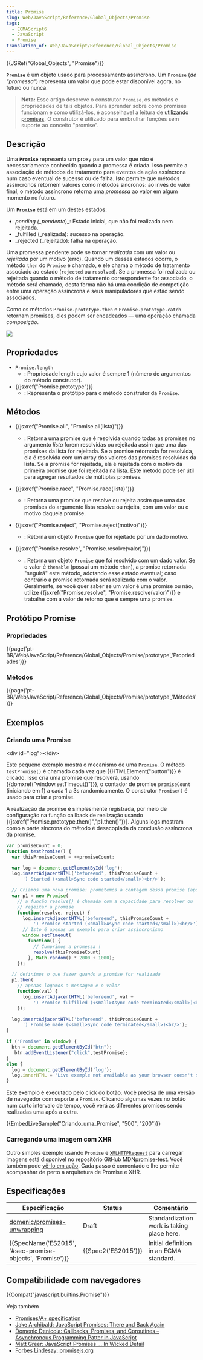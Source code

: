 ```yaml
---
title: Promise
slug: Web/JavaScript/Reference/Global_Objects/Promise
tags:
  - ECMAScript6
  - JavaScript
  - Promise
translation_of: Web/JavaScript/Reference/Global_Objects/Promise
---
```

{{JSRef("Global_Objects", "Promise")}}

**`Promise`** é um objeto usado para processamento assíncrono. Um `Promise` (_de "promessa"_) representa um valor que pode estar disponível agora, no futuro ou nunca.

> **Nota:** Esse artigo descreve o construtor `Promise,`os métodos e propriedades de tais objetos. Para aprender sobre como promises funcionam e como utilizá-los, é aconselhavel a leitura de [utilizando promises](/pt-BR/docs/Web/JavaScript/Guide/Usando_promises). O construtor é utilizado para embrulhar funções sem suporte ao conceito "promise".

## Descrição

Uma **`Promise`** representa um proxy para um valor que não é necessariamente conhecido quando a promessa é criada. Isso permite a associação de métodos de tratamento para eventos da ação assíncrona num caso eventual de sucesso ou de falha. Isto permite que métodos assíncronos retornem valores como métodos síncronos: ao invés do valor final, o método assíncrono retorna uma _promessa_ ao valor em algum momento no futuro.

Um **`Promise`** está em um destes estados:

- _pending (\_pendente_)\_: Estado inicial, que não foi realizada nem rejeitada.
- \_fulfilled (\_realizada): sucesso na operação.
- \_rejected (\_rejeitado): falha na operação.

Uma promessa pendente pode se tornar _realizada_ com um valor ou _rejeitada_ por um motivo (erro). Quando um desses estados ocorre, o método `then` do `Promise` é chamado, e ele chama o método de tratamento associado ao estado (`rejected` ou `resolved`). Se a promessa foi realizada ou rejeitada quando o método de tratamento correspondente for associado, o método será chamado, desta forma não há uma condição de competição entre uma operação assíncrona e seus manipuladores que estão sendo associados.

Como os métodos `Promise.prototype.then` e `Promise.prototype.catch` retornam promises, eles podem ser encadeados — uma operação chamada _composição_.

![](https://mdn.mozillademos.org/files/8633/promises.png)

## Propriedades

- `Promise.length`
  - : Propriedade length cujo valor é sempre 1 (número de argumentos do método construtor).
- {{jsxref("Promise.prototype")}}
  - : Representa o protótipo para o método construtor da `Promise`.

## Métodos

- {{jsxref("Promise.all", "Promise.all(lista)")}}
  - : Retorna uma promise que é resolvida quando todas as promises no argumento _lista_ forem resolvidas ou rejeitada assim que uma das promises da lista for rejeitada. Se a promise retornada for resolvida, ela é resolvida com um array dos valores das promises resolvidas da lista. Se a promise for rejeitada, ela é rejeitada com o motivo da primeira promise que foi rejeitada na lista. Este método pode ser útil para agregar resultados de múltiplas promises.
- {{jsxref("Promise.race", "Promise.race(lista)")}}
  - : Retorna uma promise que resolve ou rejeita assim que uma das promises do argumento lista resolve ou rejeita, com um valor ou o motivo daquela promise.

- {{jsxref("Promise.reject", "Promise.reject(motivo)")}}
  - : Retorna um objeto `Promise` que foi rejeitado por um dado motivo.

- {{jsxref("Promise.resolve", "Promise.resolve(valor)")}}
  - : Retorna um objeto `Promise` que foi resolvido com um dado valor. Se o valor é `thenable` (possui um método `then`), a promise retornada "seguirá" este método, adotando esse estado eventual; caso contrário a promise retornada será realizada com o valor. Geralmente, se você quer saber se um valor é uma promise ou não, utilize {{jsxref("Promise.resolve", "Promise.resolve(valor)")}} e trabalhe com a valor de retorno que é sempre uma promise.

## Protótipo Promise

### Propriedades

{{page('pt-BR/Web/JavaScript/Reference/Global_Objects/Promise/prototype','Propriedades')}}

### Métodos

{{page('pt-BR/Web/JavaScript/Reference/Global_Objects/Promise/prototype','Métodos')}}

## Exemplos

### Criando uma Promise

\<div id="log">\</div>

Este pequeno exemplo mostra o mecanismo de uma `Promise`. O método `testPromise()` é chamado cada vez que {{HTMLElement("button")}} é clicado. Isso cria uma promise que resolverá, usando {{domxref("window.setTimeout()")}}, o contador de promise `promiseCount` (iniciando em 1) a cada 1 a 3s randomicamente. O construtor `Promise()` é usado para criar a promise.

A realização da promise é simplesmente registrada, por meio de configuração na função callback de realização usando {{jsxref("Promise.prototype.then()","p1.then()")}}. Alguns logs mostram como a parte síncrona do método é desacoplada da conclusão assíncrona da promise.

```js
var promiseCount = 0;
function testPromise() {
  var thisPromiseCount = ++promiseCount;

  var log = document.getElementById('log');
  log.insertAdjacentHTML('beforeend', thisPromiseCount +
      ') Started (<small>Sync code started</small>)<br/>');

  // Criamos uma nova promise: prometemos a contagem dessa promise (após aguardar 3s)
  var p1 = new Promise(
    // a função resolve() é chamada com a capacidade para resolver ou
    // rejeitar a promise
    function(resolve, reject) {
      log.insertAdjacentHTML('beforeend', thisPromiseCount +
          ') Promise started (<small>Async code started</small>)<br/>');
      // Isto é apenas um exemplo para criar assincronismo
      window.setTimeout(
        function() {
          // Cumprimos a promessa !
          resolve(thisPromiseCount)
        }, Math.random() * 2000 + 1000);
    });

  // definimos o que fazer quando a promise for realizada
  p1.then(
    // apenas logamos a mensagem e o valor
    function(val) {
      log.insertAdjacentHTML('beforeend', val +
          ') Promise fulfilled (<small>Async code terminated</small>)<br/>');
    });

  log.insertAdjacentHTML('beforeend', thisPromiseCount +
      ') Promise made (<small>Sync code terminated</small>)<br/>');
}
```

```js
if ("Promise" in window) {
  btn = document.getElementById("btn");
   btn.addEventListener("click",testPromise);
}
else {
  log = document.getElementById('log');
  log.innerHTML = "Live example not available as your browser doesn't support the Promise interface.";
}
```

Este exemplo é executado pelo click do botão. Você precisa de uma versão de navegedor com suporte a `Promise`. Clicando algumas vezes no botão num curto intervalo de tempo, você verá as diferentes promises sendo realizadas uma após a outra.

{{EmbedLiveSample("Criando_uma_Promise", "500", "200")}}

### Carregando uma imagem com XHR

Outro simples exemplo usando `Promise` e [`XMLHTTPRequest`](/en-US/docs/Web/API/XMLHttpRequest) para carregar imagens está disponível no repositório GitHub MDN[promise-test](https://github.com/mdn/js-examples/blob/master/promises-test/index.html). Você também pode [vê-lo em ação](https://mdn.github.io/js-examples/promises-test/). Cada passo é comentado e lhe permite acompanhar de perto a arquitetura de Promise e XHR.

## Especificações

| Especificação                                                                 | Status                   | Comentário                                 |
| ----------------------------------------------------------------------------- | ------------------------ | ------------------------------------------ |
| [domenic/promises-unwrapping](https://github.com/domenic/promises-unwrapping) | Draft                    | Standardization work is taking place here. |
| {{SpecName('ES2015', '#sec-promise-objects', 'Promise')}}  | {{Spec2('ES2015')}} | Initial definition in an ECMA standard.    |

## Compatibilidade com navegadores

{{Compat("javascript.builtins.Promise")}}

Veja também

- [Promises/A+ specification](http://promisesaplus.com/)
- [Jake Archibald: JavaScript Promises: There and Back Again](http://www.html5rocks.com/en/tutorials/es6/promises/)
- [Domenic Denicola: Callbacks, Promises, and Coroutines – Asynchronous Programming Patter in JavaScript](http://de.slideshare.net/domenicdenicola/callbacks-promises-and-coroutines-oh-my-the-evolution-of-asynchronicity-in-javascript)
- [Matt Greer: JavaScript Promises ... In Wicked Detail](http://www.mattgreer.org/articles/promises-in-wicked-detail/)
- [Forbes Lindesay: promisejs.org](https://www.promisejs.org/)
